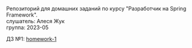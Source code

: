 Репозиторий для домашних заданий по курсу "Разработчик на Spring Framework".\
слушатель: Алеся Жук\
группа: 2023-05

ДЗ №1: [homework-1](homework-1)